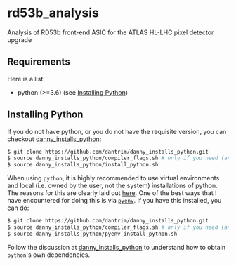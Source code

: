 # rd53b_analysis
Analysis of RD53b front-end ASIC for the ATLAS HL-LHC pixel detector upgrade

## Requirements

Here is a list:
   * python (>=3.6) (see [Installing Python](#installing-python))

## Installing Python

If you do not have python, or you do not have the requisite version, you can checkout [danny_installs_python](https://github.com/dantrim/danny_installs_python):
```bash
$ git clone https://github.com/dantrim/danny_installs_python.git
$ source danny_installs_python/compiler_flags.sh # only if you need (and especially if you are on Mac OSX)
$ source danny_installs_python/install_python.sh
```
When using `python`, it is highly recommended to use virtual environments and local (i.e. owned by the user, not the system) installations
of python. The reasons for this are clearly laid out [here](https://realpython.com/intro-to-pyenv/). One of the best ways that I
have encountered for doing this is via [`pyenv`](https://realpython.com/intro-to-pyenv/). If you have this installed, you can do:
```bash
$ git clone https://github.com/dantrim/danny_installs_python.git
$ source danny_installs_python/compiler_flags.sh # only if you need (and especially if you are on Mac OSX)
$ source danny_installs_python/pyenv_install_python.sh
```

Follow the discussion at [danny_installs_python](https://github.com/dantrim/danny_installs_python#pre-requisites) to understand how to obtain `python`'s own dependencies.
